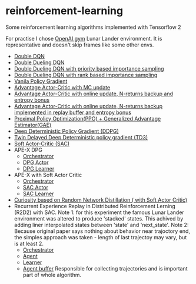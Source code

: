 # reinforcement-learning

Some reinforcement learning algorithms implemented with Tensorflow 2

For practise I chose [OpenAI gym](https://github.com/openai/gym) Lunar Lander environment.
It is representative and doesn't skip frames like some other envs.

* [Double DQN](https://github.com/vformanyuk/reinforcement-learning/blob/master/lunar_lander_doubleDQN.py)
* [Double Dueling DQN](https://github.com/vformanyuk/reinforcement-learning/blob/master/lunar_lander_double_dueling_DQN.py)
* [Double Dueling DQN with priority based importance sampling](https://github.com/vformanyuk/reinforcement-learning/blob/master/lunar_lander_double_dueling_DQN_IS.py)
* [Double Dueling DQN with rank based importance sampling](https://github.com/vformanyuk/reinforcement-learning/blob/master/lunar_lander_double_dueling_DQN_IS_rank.py)
* [Vanila Policy Gradient](https://github.com/vformanyuk/reinforcement-learning/blob/master/lunar_lander_PolicyGradient.py)
* [Advantage Actor-Critic with MC update](https://github.com/vformanyuk/reinforcement-learning/blob/master/lunar_lander_ActorCritic.py)
* [Advantage Actor-Critic with online update, N-returns backup and entropy bonus](https://github.com/vformanyuk/reinforcement-learning/blob/master/lunar_lander_a2c_tdn_entropy.py)
* [Advantage Actor-Critic with online update, N-returns backup implemented in replay buffer and entropy bonus](https://github.com/vformanyuk/reinforcement-learning/blob/master/lunar_lander_a2c_tdn_buffer_with_entropy.py)
* [Proximal Policy Optimization(PPO) + Generalized Advantage Estimator(GAE)](https://github.com/vformanyuk/reinforcement-learning/blob/master/lunar_lander_PPO.py)
* [Deep Deterministic Policy Gradient (DDPG)](https://github.com/vformanyuk/reinforcement-learning/blob/master/lunar_lander_DDPG.py)
* [Twin Delayed Deep Deterministic policy gradient (TD3)](https://github.com/vformanyuk/reinforcement-learning/blob/master/lunar_lander_TD3.py)
* [Soft Actor-Critic (SAC)](https://github.com/vformanyuk/reinforcement-learning/blob/master/lunar_lander_SAC.py)
* APE-X DPG
  * [Orchestrator](https://github.com/vformanyuk/reinforcement-learning/blob/master/lunar_lander_ape-x.py)
  * [DPG Actor](https://github.com/vformanyuk/reinforcement-learning/blob/master/APEX/dpg_actor_slim.py)
  * [DPG Learner](https://github.com/vformanyuk/reinforcement-learning/blob/master/APEX/dpg_learner.py)
* APE-X with Soft Actor Critic
  * [Orchestrator](https://github.com/vformanyuk/reinforcement-learning/blob/master/lunar_lander_ape-x-SAC.py)
  * [SAC Actor](https://github.com/vformanyuk/reinforcement-learning/blob/master/APEX/sac_actor.py)
  * [SAC Learner](https://github.com/vformanyuk/reinforcement-learning/blob/master/APEX/sac_learner.py)
* [Curiosity based on Random Network Distillation ( with Soft Actor Critic)](https://github.com/vformanyuk/reinforcement-learning/blob/master/lunar_lander_RND_Curiosity.py)
* Recurrent Experience Replay in Distributed Reinforcement Lerning (R2D2) with SAC. 
Note 1: for this experiment the famous Lunar Lander environment was altered to produce 'stacked' states. This achived by adding liner interpolated states between 'state' and 'next_state'.
Note 2: Because original paper says nothing about behavior near trajoctory end, the simples approach was taken - length of last trajectoy may vary, but is at least 2.
  * [Orchestrator](https://github.com/vformanyuk/reinforcement-learning/blob/master/lunar_lander_SAC_R2D2.py)
  * [Agent](https://github.com/vformanyuk/reinforcement-learning/blob/master/R2D2/R2D2_SAC_Agent.py)
  * [Learner](https://github.com/vformanyuk/reinforcement-learning/blob/master/R2D2/R2D2_SAC_Learner.py)
  * [Agent buffer](https://github.com/vformanyuk/reinforcement-learning/blob/master/R2D2/R2D2_AgentBuffer.py) Responsible for collecting trajectories and is important part of whole algorithm.
